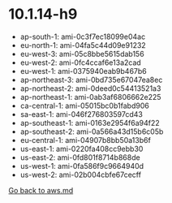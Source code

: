 
 # 10.1.14-h9
- ap-south-1: ami-0c3f7ec18099e04ac
- eu-north-1: ami-04fa5c44d09e91232
- eu-west-3: ami-05c8bbe5615dab156
- eu-west-2: ami-0fc4ccaf6e13a2cad
- eu-west-1: ami-0375940eab9b467b6
- ap-northeast-3: ami-0bd735e67047ea8ec
- ap-northeast-2: ami-0deed0c54413521a3
- ap-northeast-1: ami-0ab3af6806662e225
- ca-central-1: ami-05015bc0b1fabd906
- sa-east-1: ami-046f276803597cd43
- ap-southeast-1: ami-0163e2954f6a94f22
- ap-southeast-2: ami-0a566a43d15b6c05b
- eu-central-1: ami-04907b8bb50a13b6f
- us-east-1: ami-0220fa408cc9ebb30
- us-east-2: ami-0fd801f8714b868de
- us-west-1: ami-0fa586f9c9664940d
- us-west-2: ami-02b004cbfe67cecff

[Go back to aws.md](../../aws.md) 
